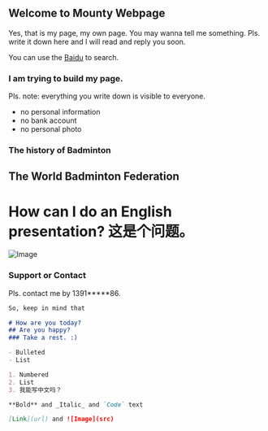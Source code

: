 ## Welcome to Mounty Webpage

Yes, that is my page, my own page. 
You may wanna tell me something. Pls. write it down here and I will read and reply you soon.

You can use the [Baidu](https://baidu.com) to search.


### I am trying to build my page. 

Pls. note: everything you write down is visible to everyone.
- no personal information
- no bank account
- no personal photo

### The history of Badminton
## The World Badminton Federation
# How can I do an English presentation? 这是个问题。

![Image](DSC04537.jpg)

### Support or Contact

Pls. contact me by 1391*****86.

```markdown
So, keep in mind that

# How are you today?
## Are you happy?
### Take a rest. :)

- Bulleted
- List

1. Numbered
2. List
3. 我能写中文吗？

**Bold** and _Italic_ and `Code` text

[Link](url) and ![Image](src)
```